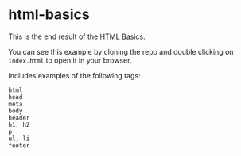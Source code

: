 # html-basics

This is the end result of the [HTML Basics](https://www.colorcode.io/course/html-basics/).

You can see this example by cloning the repo and double clicking on `index.html` to open it in your browser.

Includes examples of the following tags:

```
html
head
meta
body
header
h1, h2
p
ul, li
footer
```
